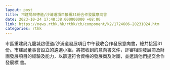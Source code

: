 ```yaml
---
layout: post
title: 市建局啟德道/沙浦道項目接獲31份合作發展意向書
date: 2023-10-24 17:48:38.000000000 +08:00
link: https://news.rthk.hk/rthk/ch/component/k2/1724606-20231024.htm
categories: rthk
---
```


市區重建局九龍城啟德道/沙浦道發展項目中午截收合作發展意向書，總共接獲31份。市建局董事會設立的遴選小組，將按收到的意向書文件，評審相關發展商及財團發展項目的經驗及能力，以篩選符合資格的發展商及財團，並邀請他們提交合作發展標
書。
